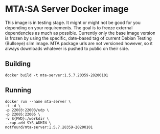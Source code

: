 # MTA:SA Server Docker image

This image is in testing stage. It might or might not be good for you depending on your requirements. The goal is to freeze external dependencies as much as possible. Currently only the base image version is frozen by using the specific, date-based tag of current Debian Testing (Bullseye) slim image. MTA package urls are not versioned however, so it always downloads whatever is pushed to public on their side.

## Building

```
docker build -t mta-server:1.5.7.20359-20200101
```

## Running

```
docker run --name mta-server \ 
-t -d \ 
-p 22003:22003/udp \ 
-p 22005:22005 \
-v ${PWD}:/workdir \
--cap-add SYS_ADMIN \
notfound/mta-server:1.5.7.20359-20200101
```
